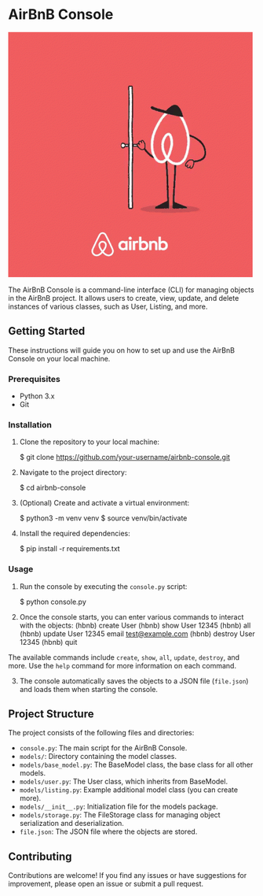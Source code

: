 # AirBnB Console

![](https://github.com/JeanBarbosa-hue/holbertonschool-AirBnB_clone/blob/master/image/airbnb-door.gif)

The AirBnB Console is a command-line interface (CLI) for managing objects in the AirBnB project. It allows users to create, view, update, and delete instances of various classes, such as User, Listing, and more.

## Getting Started

These instructions will guide you on how to set up and use the AirBnB Console on your local machine.

### Prerequisites

- Python 3.x
- Git

### Installation

1. Clone the repository to your local machine:

    $ git clone https://github.com/your-username/airbnb-console.git

2. Navigate to the project directory:

    $ cd airbnb-console


3. (Optional) Create and activate a virtual environment:

    $ python3 -m venv venv
    $ source venv/bin/activate


4. Install the required dependencies:

    $ pip install -r requirements.txt


### Usage

1. Run the console by executing the `console.py` script:

    $ python console.py

2. Once the console starts, you can enter various commands to interact with the objects:
    (hbnb) create User
    (hbnb) show User 12345
    (hbnb) all
    (hbnb) update User 12345 email test@example.com
    (hbnb) destroy User 12345
    (hbnb) quit

The available commands include `create`, `show`, `all`, `update`, `destroy`, and more. Use the `help` command for more information on each command.

3. The console automatically saves the objects to a JSON file (`file.json`) and loads them when starting the console.

## Project Structure

The project consists of the following files and directories:

- `console.py`: The main script for the AirBnB Console.
- `models/`: Directory containing the model classes.
- `models/base_model.py`: The BaseModel class, the base class for all other models.
- `models/user.py`: The User class, which inherits from BaseModel.
- `models/listing.py`: Example additional model class (you can create more).
- `models/__init__.py`: Initialization file for the models package.
- `models/storage.py`: The FileStorage class for managing object serialization and deserialization.
- `file.json`: The JSON file where the objects are stored.

## Contributing

Contributions are welcome! If you find any issues or have suggestions for improvement, please open an issue or submit a pull request.


